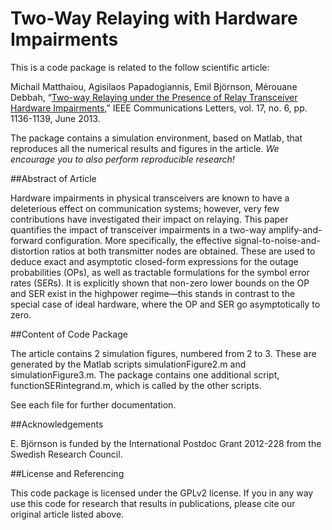 Two-Way Relaying with Hardware Impairments
==================

This is a code package is related to the follow scientific article:

Michail Matthaiou, Agisilaos Papadogiannis, Emil Björnson, Mérouane Debbah, “[Two-way Relaying under the Presence of Relay Transceiver Hardware Impairments](http://arxiv.org/pdf/1307.2923),” IEEE Communications Letters, vol. 17, no. 6, pp. 1136-1139, June 2013.

The package contains a simulation environment, based on Matlab, that reproduces all the numerical results and figures in the article. *We encourage you to also perform reproducible research!*


##Abstract of Article

Hardware impairments in physical transceivers are known to have a deleterious effect on communication systems;
however, very few contributions have investigated their impact on relaying. This paper quantifies the impact of transceiver impairments in a two-way amplify-and-forward configuration. More specifically, the effective signal-to-noise-and-distortion ratios at both transmitter nodes are obtained. These are used to deduce exact and asymptotic closed-form expressions for the outage probabilities (OPs), as well as tractable formulations for the symbol error rates (SERs). It is explicitly shown that non-zero lower bounds on the OP and SER exist in the highpower regime—this stands in contrast to the special case of ideal hardware, where the OP and SER go asymptotically to zero.


##Content of Code Package

The article contains 2 simulation figures, numbered from 2 to 3. These are generated by the Matlab scripts simulationFigure2.m and simulationFigure3.m. The package contains one additional script, functionSERintegrand.m, which is called by the other scripts.

See each file for further documentation. 


##Acknowledgements

E. Björnson is funded by the International Postdoc Grant 2012-228 from the Swedish Research Council.


##License and Referencing

This code package is licensed under the GPLv2 license. If you in any way use this code for research that results in publications, please cite our original article listed above.
